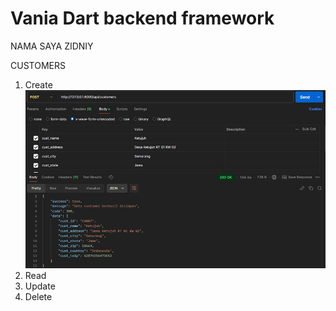 
# Vania Dart backend framework

NAMA SAYA ZIDNIY

CUSTOMERS
1. Create
![](./screenshoot/customers_create.png)
2. Read
3. Update
4. Delete

